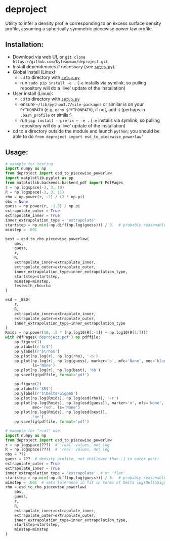 # deproject
Utility to infer a density profile corresponding to an excess surface density profile, assuming a spherically symmetric piecewise power law profile.

## Installation:
 - Download via web UI, or `git clone https://github.com/kyleaoman/deproject.git`
 - Install dependencies if necessary (see [`setup.py`](https://github.com/kyleaoman/deproject/blob/master/setup.py)).
 - Global install (Linux): 
   - `cd` to directory with [`setup.py`](https://github.com/kyleaoman/deproject/blob/master/setup.py)
   - run `sudo pip install -e .` (`-e` installs via symlink, so pulling repository will do a 'live' update of the installation)
 - User install (Linux):
   - `cd` to directory with [`setup.py`](https://github.com/kyleaoman/deproject/blob/master/setup.py)
   - ensure `~/lib/python3.7/site-packages` or similar is on your `PYTHONPATH` (e.g. `echo $PYTHONPATH`), if not, add it (perhaps in `.bash_profile` or similar)
   - run `pip install --prefix ~ -e .` (`-e` installs via symlink, so pulling repository will do a 'live' update of the installation)
 - cd to a directory outside the module and launch `python`; you should be able to do `from deproject import esd_to_piecewise_powerlaw'`
 
## Usage:

```python
# example for testing
import numpy as np
from deproject import esd_to_piecewise_powerlaw
import matplotlib.pyplot as pp
from matplotlib.backends.backend_pdf import PdfPages
r = np.logspace(-3, 3, 10)
R = np.logspace(-3, 3, 11)
rho = np.power(r, -2) / (2 * np.pi)
obs = None
guess = np.power(r, -1.5) / np.pi
extrapolate_outer = True
extrapolate_inner = True
inner_extrapolation_type = 'extrapolate'
startstep = np.min(-np.diff(np.log(guess))) / 3.  # probably reasonable
minstep = .001

best = esd_to_rho_piecewise_powerlaw(
    obs,
    guess,
    r,
    R,
    extrapolate_inner=extrapolate_inner,
    extrapolate_outer=extrapolate_outer,
    inner_extrapolation_type=inner_extrapolation_type,
    startstep=startstep,
    minstep=minstep,
    testwith_rho=rho
)

esd = _ESD(
    r,
    R,
    extrapolate_inner=extrapolate_inner,
    extrapolate_outer=extrapolate_outer,
    inner_extrapolation_type=inner_extrapolation_type
)
Rmids = np.power(10, .5 * (np.log10(R[:-1]) + np.log10(R[1:])))
with PdfPages('deproject.pdf') as pdffile:
    pp.figure(1)
    pp.xlabel(r'$r$')
    pp.ylabel(r'$\rho$')
    pp.plot(np.log(r), np.log(rho), '-b')
    pp.plot(np.log(r), np.log(guess), marker='o', mfc='None', mec='blue',
            ls='None')
    pp.plot(np.log(r), np.log(best), 'ob')
    pp.savefig(pdffile, format='pdf')

    pp.figure(2)
    pp.xlabel(r'$R$')
    pp.ylabel(r'$\Delta\Sigma$')
    pp.plot(np.log(Rmids), np.log(esd(rho)), '-r')
    pp.plot(np.log(Rmids), np.log(esd(guess)), marker='o', mfc='None',
            mec='red', ls='None')
    pp.plot(np.log(Rmids), np.log(esd(best)),
            'or')
    pp.savefig(pdffile, format='pdf')
```

```python
# example for "real" use
import numpy as np
from deproject import esd_to_piecewise_powerlaw
r = np.logspace(???)  # 'real' values, not log
R = np.logspace(???)  # 'real' values, not log
obs = ???
guess = ???  # density profile, not shallower than -1 in outer part!
extrapolate_outer = True
extrapolate_inner = True
inner_extrapolation_type = 'extrapolate'  # or 'flat'
startstep = np.min(-np.diff(np.log(guess))) / 3.  # probably reasonable
minstep = .001  # sets tolerance in fit in terms of Delta log(DeltaSigma)
rho = esd_to_rho_piecewise_powerlaw(
    obs,
    guess,
    r,
    R,
    extrapolate_inner=extrapolate_inner,
    extrapolate_outer=extrapolate_outer,
    inner_extrapolation_type=inner_extrapolation_type,
    startstep=startstep,
    minstep=minstep
)
```